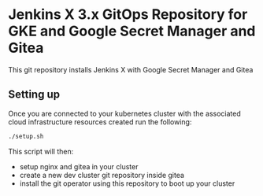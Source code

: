 # Jenkins X 3.x GitOps Repository for GKE and Google Secret Manager and Gitea

This git repository installs Jenkins X with Google Secret Manager and Gitea


## Setting up

Once you are connected to your kubernetes cluster with the associated cloud infrastructure resources created run the following:

```bash 
./setup.sh
```

This script will then:

* setup nginx and gitea in your cluster
* create a new dev cluster git repository inside gitea
* install the git operator using this repository to boot up your cluster
